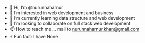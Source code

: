 - 👋 Hi, I’m @nurunnaharnur
- 👀 I’m interested in web development and business
- 🌱 I’m currently learning data structure and web development
- 💞️ I’m looking to collaborate on full stack web development 
- 📫 How to reach me ... mail to nurunnaharnur.khan@gmail.com
- ⚡ Fun fact: I have None

<!---
nurunnaharnur/nurunnaharnur is a ✨ special ✨ repository because its `README.md` (this file) appears on your GitHub profile.
You can click the Preview link to take a look at your changes.
--->
